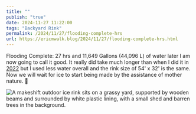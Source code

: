 ```yaml
---
title: ""
publish: "true"
date: 2024-11-27 11:22:00
tags: "Backyard Rink"
permalink: /2024/11/27/flooding-complete-hrs
url: https://ericmwalk.blog/2024/11/27/flooding-complete-hrs.html
---
```


Flooding Complete: 27 hrs and 11,649 Gallons (44,096 L) of water later I am now going to call it good. It really did take much longer than when I did it in [2022](https://ericmwalk.blog/2022/12/07/flooding-complete-a.html) but I used less water overall and the rink size of 54' x 32' is the same. Now we will wait for ice to start being made by the assistance of mother nature. 🧊

![A makeshift outdoor ice rink sits on a grassy yard, supported by wooden beams and surrounded by white plastic lining, with a small shed and barren trees in the background.](https://ericmwalk.blog/uploads/2024/img-1031.jpeg)